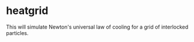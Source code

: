 # heatgrid

This will simulate Newton's universal law of cooling for a grid of interlocked particles.
